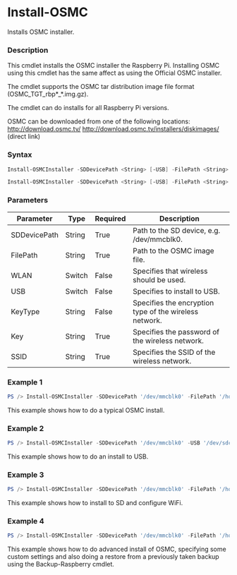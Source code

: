 # Install-OSMC #
Installs OSMC installer.

### Description ###
This cmdlet installs the OSMC installer the Raspberry Pi. Installing OSMC using this cmdlet has the same affect as using the Official OSMC installer.
    
The cmdlet supports the OSMC tar distribution image file format (OSMC_TGT_rbp*_*.img.gz).

The cmdlet can do installs for all Raspberry Pi versions.

OSMC can be downloaded from one of the following locations:
http://download.osmc.tv/
http://download.osmc.tv/installers/diskimages/ (direct link)

### Syntax ###
```powershell
Install-OSMCInstaller -SDDevicePath <String> [-USB] -FilePath <String> [<CommonParameters>]
```
```powershell
Install-OSMCInstaller -SDDevicePath <String> [-USB] -FilePath <String> -WLAN [-KeyType <String>] [-Key <String>] -SSID <String> [<CommonParameters>]
```

### Parameters ###
Parameter|Type|Required|Description
---------|----|--------|-----------
|SDDevicePath|String|True|Path to the SD device, e.g. /dev/mmcblk0.|
|FilePath|String|True|Path to the OSMC image file.|
|WLAN|Switch|False|Specifies that wireless should be used.|
|USB|Switch|False|Specifies to install to USB.|
|KeyType|String|False|Specifies the encryption type of the wireless network.|
|Key|String|True|Specifies the password of the wireless network.|
|SSID|String|True|Specifies the SSID of the wireless network.|

### Example 1 ###
```powershell
PS /> Install-OSMCInstaller -SDDevicePath '/dev/mmcblk0' -FilePath '/home/ubuntu/Downloads/OSMC_TGT_rbp2_20161128.img.gz'
```
This example shows how to do a typical OSMC install.

### Example 2 ###
```powershell
PS /> Install-OSMCInstaller -SDDevicePath '/dev/mmcblk0' -USB '/dev/sdc' -FilePath '/home/ubuntu/Downloads/OSMC_TGT_rbp2_20161128.img.gz'
```
This example shows how to do an install to USB.

### Example 3 ###
```powershell
PS /> Install-OSMCInstaller -SDDevicePath '/dev/mmcblk0' -FilePath '/home/ubuntu/Downloads/OSMC_TGT_rbp2_20161128.img.gz' -WLAN -KeyType 'WPA/WPA2_PSK' -Key '123456' -SSID  'MyNetwork'
```
This example shows how to install to SD and configure WiFi.

### Example 4 ###
```powershell
PS /> Install-OSMCInstaller -SDDevicePath '/dev/mmcblk0' -FilePath '/home/ubuntu/Downloads/OSMC_TGT_rbp2_20161128.img.gz' -WLAN -KeyType 'WPA/WPA2_PSK' -Key '123456' -SSID  'MyNetwork'
```
This example shows how to do advanced install of OSMC, specifying some custom settings and also doing a restore from a previously taken backup using the Backup-Raspberry cmdlet.